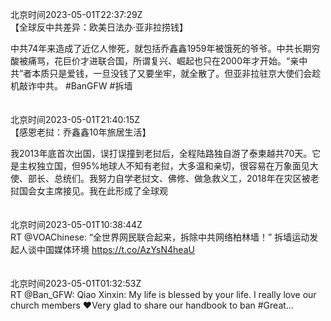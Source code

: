 北京时间2023-05-01T22:37:29Z<br>【全球反中共差异：欧美日法办·亚非拉捞钱】

中共74年来造成了近亿人惨死，就包括乔鑫鑫1959年被饿死的爷爷。中共长期穷酸被痛骂，花巨价才进联合国，所谓复兴、崛起也只在2000年才开始。“亲中共”者本质只是爱钱，一旦没钱了又要坐牢，就全散了。但亚非拉驻京大使们会趁机敲诈中共。
#BanGFW #拆墙<br><br><br>北京时间2023-05-01T21:40:15Z<br>【感恩老挝：乔鑫鑫10年旅居生活】

我2013年底首次出国，误打误撞到老挝后，全程陆路独自游了泰柬越共70天。它是主权独立国，但95%地球人不知有老挝，大多温和亲切，很容易在万象面见大使、部长、总统们。我努力自学老挝文、佛修、做急救义工，2018年在灾区被老挝国会女主席接见。我在此形成了全球观<br><br><br>北京时间2023-05-01T10:38:44Z<br>RT @VOAChinese: “全世界网民联合起来，拆除中共网络柏林墙！” 拆墙运动发起人谈中国媒体环境 https://t.co/AzYsN4heaU<br><br><br>北京时间2023-05-01T01:32:53Z<br>RT @Ban_GFW: Qiao Xinxin: My life is blessed by your life. I really love our church members ❤️Very glad to share our handbook to ban #Great…<br><br><br>